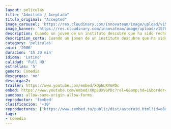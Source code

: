```yaml
---
layout: peliculas
title: "Admitido / Aceptado"
titulo_original: "Accepted"
image_carousel: 'https://res.cloudinary.com/innovateam/image/upload/v1578528806/aceptado-min_uxd5ct.jpg'
image_banner: 'https://res.cloudinary.com/innovateam/image/upload/v1578528810/accepted1-min_mfuuhi.jpg'
description: Cuando un joven de un instituto descubre que ha sido rechazado por todas las universidades en las que pidió el ingreso, decide crear una universidad ficticia para engañar a sus exigentes padres. Pero cuando centenares de estudiantes empiezan a apuntarse a ésta, deberá poner en marcha el más fabuloso engaño para escolarizar a toda una legión de juerguistas e inadaptados.
description_corta: Cuando un joven de un instituto descubre que ha sido rechazado por todas las universidades en las que pidió el ingreso, decide crear una universidad ficticia para engañar a sus exigentes padres. Pero..
category: 'peliculas'
anio: '2006'
duracion: '1h 30 min'
idioma: 'Latino'
calidad: 'Full HD'
estrellas: '5'
genero: Comedia
descargas: 'no'
descargas2:
trailer: https://www.youtube.com/embed/XOpEUXVGPDc
embed: https://www.youtube.com/embed/XOpEUXVGPDc?rel=0&amp;hd=1&border=0&wmode=opaque&enablejsapi=1&modestbranding=1&controls=1&showinfo=1
sandbox: allow-same-origin allow-forms
reproductor: 'fembed'
clasificacion: '+10'
reproductores: ["https://www.zembed.to/public/dist/asteroid.html?id=e8d0e9bcc5a69bbd49cebab407c37c54&title=Accepted","https://www.ilovefembed.best/v/yk871ae68lzr-83","https://upstream.to/embed-c3qorb4ldxg4.html","https://cine24.online/stream/2200"]
tags:
- Comedia
---
```












